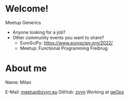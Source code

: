 Welcome!
========

Meetup Generics

- Anyone looking for a job?
- Other community events you want to share?
  - EuroSciPy: https://www.euroscipy.org/2022/
  - Meetup: Functional Programming Freibrug


About me
========

Name: Milan

E-Mail: meetup@zvyn.eu
GitHub: [zvyn](https://github/zvyn/)
Working at [geOps](https://geops.com)
